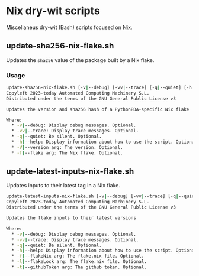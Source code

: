 # Nix dry-wit scripts

Miscellaneus dry-wit (Bash) scripts focused on [Nix](https://nixos.org "Nix").

## update-sha256-nix-flake.sh

Updates the `sha256` value of the package built by a Nix flake.

### Usage

``` sh
update-sha256-nix-flake.sh [-v|--debug] [-vv|--trace] [-q|--quiet] [-h|--help] [-V|--version arg] [-f|--flake arg]
Copyleft 2023-today Automated Computing Machinery S.L.
Distributed under the terms of the GNU General Public License v3

Updates the version and sha256 hash of a PythonEDA-specific Nix flake

Where:
  * -v|--debug: Display debug messages. Optional.
  * -vv|--trace: Display trace messages. Optional.
  * -q|--quiet: Be silent. Optional.
  * -h|--help: Display information about how to use the script. Optional.
  * -V|--version arg: The version. Optional.
  * -f|--flake arg: The Nix flake. Optional.
```

## update-latest-inputs-nix-flake.sh

Updates inputs to their latest tag in a Nix flake.

``` sh
update-latest-inputs-nix-flake.sh [-v|--debug] [-vv|--trace] [-q|--quiet] [-h|--help] [-f|--flakeNix arg] [-l|--flakeLock arg] [-t|--githubToken arg]
Copyleft 2023-today Automated Computing Machinery S.L.
Distributed under the terms of the GNU General Public License v3

Updates the flake inputs to their latest versions

Where:
  * -v|--debug: Display debug messages. Optional.
  * -vv|--trace: Display trace messages. Optional.
  * -q|--quiet: Be silent. Optional.
  * -h|--help: Display information about how to use the script. Optional.
  * -f|--flakeNix arg: The flake.nix file. Optional.
  * -l|--flakeLock arg: The flake.nix file. Optional.
  * -t|--githubToken arg: The github token. Optional.
```
